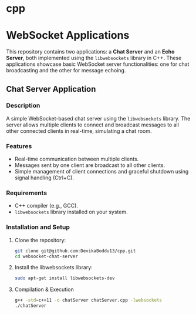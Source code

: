 # cpp

# WebSocket Applications

This repository contains two applications: a **Chat Server** and an **Echo Server**, both implemented using the `libwebsockets` library in C++. These applications showcase basic WebSocket server functionalities: one for chat broadcasting and the other for message echoing.

## Chat Server Application

### Description
A simple WebSocket-based chat server using the `libwebsockets` library. The server allows multiple clients to connect and broadcast messages to all other connected clients in real-time, simulating a chat room.

### Features
- Real-time communication between multiple clients.
- Messages sent by one client are broadcast to all other clients.
- Simple management of client connections and graceful shutdown using signal handling (Ctrl+C).

### Requirements
- C++ compiler (e.g., GCC).
- `libwebsockets` library installed on your system.

### Installation and Setup

1. Clone the repository:
   ```bash
   git clone git@github.com:DevikaBoddu13/cpp.git
   cd websocket-chat-server
2. Install the libwebsockets library:
   ```bash
   sudo apt-get install libwebsockets-dev
3. Compilation & Execution
   ```bash
   g++ -std=c++11 -o chatServer chatServer.cpp -lwebsockets
   ./chatServer

